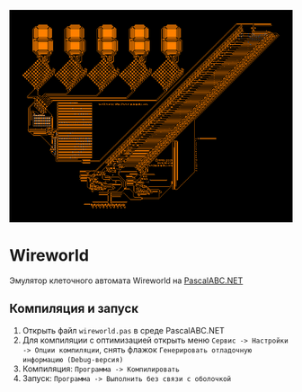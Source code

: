 ![Wireworld компьютер](/img/wwc_counter.gif "Wireworld компьютер с программой counter")

# Wireworld
Эмулятор клеточного автомата Wireworld на [PascalABC.NET](https://pascalabc.net/)

## Компиляция и запуск
1. Открыть файл `wireworld.pas` в среде PascalABC.NET
2. Для компиляции с оптимизацией открыть меню `Сервис -> Настройки -> Опции компиляции`, снять флажок `Генерировать отладочную информацию (Debug-версия)`
3. Компиляция: `Программа -> Компилировать`
4. Запуск: `Программа -> Выполнить без связи с оболочкой`
